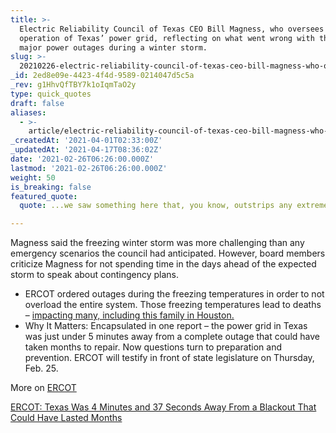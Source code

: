 ```yaml
---
title: >-
  Electric Reliability Council of Texas CEO Bill Magness, who oversees the
  operation of Texas’ power grid, reflecting on what went wrong with the state’s
  major power outages during a winter storm.
slug: >-
  20210226-electric-reliability-council-of-texas-ceo-bill-magness-who-oversees-the-operation-of-texas
_id: 2ed8e09e-4423-4f4d-9589-0214047d5c5a
_rev: g1HhvQfTBY7k1oIqmTaO2y
type: quick_quotes
draft: false
aliases:
  - >-
    article/electric-reliability-council-of-texas-ceo-bill-magness-who-oversees-the-operation-of-texas-power-grid-reflecting-on-what-went-wrong-with-the-states-major-power-outages-during-a-winter-storm/
_createdAt: '2021-04-01T02:33:00Z'
_updatedAt: '2021-04-17T08:36:02Z'
date: '2021-02-26T06:26:00.000Z'
lastmod: '2021-02-26T06:26:00.000Z'
weight: 50
is_breaking: false
featured_quote:
  quote: ...we saw something here that, you know, outstrips any extreme scenario.

---
```

Magness said the freezing winter storm was more challenging than any emergency scenarios the council had anticipated. However, board members criticize Magness for not spending time in the days ahead of the expected storm to speak about contingency plans.

* ERCOT ordered outages during the freezing temperatures in order to not overload the entire system. Those freezing temperatures lead to deaths – [impacting many, including this family in Houston.](https://www.nbcnews.com/news/us-news/three-kids-their-grandmother-die-texas-house-fire-after-trying-n1258536)
* Why It Matters: Encapsulated in one report – the power grid in Texas was just under 5 minutes away from a complete outage that could have taken months to repair. Now questions turn to preparation and prevention. ERCOT will testify in front of state legislature on Thursday, Feb. 25.

More on [ERCOT](http://www.ercot.com/about)

[ERCOT: Texas Was 4 Minutes and 37 Seconds Away From a Blackout That Could Have Lasted Months](https://www.nbcdfw.com/investigations/ercot-texas-was-4-minutes-and-37-seconds-away-from-a-blackout-that-could-have-lasted-months/2562592/)